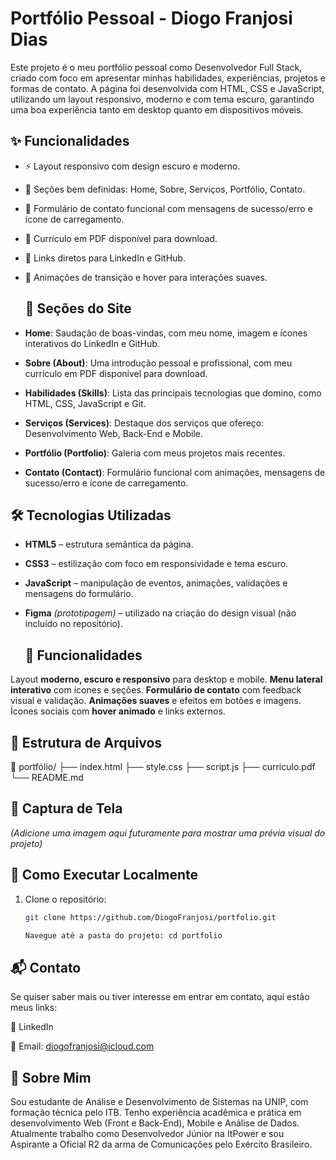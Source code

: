 # Portfólio Pessoal - Diogo Franjosi Dias

Este projeto é o meu portfólio pessoal como Desenvolvedor Full Stack, criado com foco em apresentar minhas habilidades, experiências, projetos e formas de contato. A página foi desenvolvida com HTML, CSS e JavaScript, utilizando um layout responsivo, moderno e com tema escuro, garantindo uma boa experiência tanto em desktop quanto em dispositivos móveis.

## ✨ Funcionalidades

- ⚡ Layout responsivo com design escuro e moderno.
- 📂 Seções bem definidas: Home, Sobre, Serviços, Portfólio, Contato.
- 📧 Formulário de contato funcional com mensagens de sucesso/erro e ícone de carregamento.
- 📎 Currículo em PDF disponível para download.
- 🔗 Links diretos para LinkedIn e GitHub.
- 🎨 Animações de transição e hover para interações suaves.

  ## 📌 Seções do Site

- **Home**: Saudação de boas-vindas, com meu nome, imagem e ícones interativos do LinkedIn e GitHub.
- **Sobre (About)**: Uma introdução pessoal e profissional, com meu currículo em PDF disponível para download.
- **Habilidades (Skills)**: Lista das principais tecnologias que domino, como HTML, CSS, JavaScript e Git.
- **Serviços (Services)**: Destaque dos serviços que ofereço: Desenvolvimento Web, Back-End e Mobile.
- **Portfólio (Portfolio)**: Galeria com meus projetos mais recentes.
- **Contato (Contact)**: Formulário funcional com animações, mensagens de sucesso/erro e ícone de carregamento.


## 🛠️ Tecnologias Utilizadas

- **HTML5** – estrutura semântica da página.
- **CSS3** – estilização com foco em responsividade e tema escuro.
- **JavaScript** – manipulação de eventos, animações, validações e mensagens do formulário.
- **Figma** *(prototipagem)* – utilizado na criação do design visual (não incluído no repositório).

  ## 🎯 Funcionalidades

 Layout **moderno, escuro e responsivo** para desktop e mobile.
 **Menu lateral interativo** com ícones e seções.
 **Formulário de contato** com feedback visual e validação.
 **Animações suaves** e efeitos em botões e imagens.
 Ícones sociais com **hover animado** e links externos.

## 📁 Estrutura de Arquivos

📁 portfólio/ ├── index.html ├── style.css ├── script.js ├── curriculo.pdf └── README.md

## 📸 Captura de Tela

*(Adicione uma imagem aqui futuramente para mostrar uma prévia visual do projeto)*

## 🚀 Como Executar Localmente

1. Clone o repositório:
   ```bash
   git clone https://github.com/DiogoFranjosi/portfolio.git

   Navegue até a pasta do projeto: cd portfolio

## 📬 Contato

Se quiser saber mais ou tiver interesse em entrar em contato, aqui estão meus links:

💼 LinkedIn

📧 Email: diogofranjosi@icloud.com

## 🧾 Sobre Mim

Sou estudante de Análise e Desenvolvimento de Sistemas na UNIP, com formação técnica pelo ITB. Tenho experiência acadêmica e prática em desenvolvimento Web (Front e Back-End), Mobile e Análise de Dados. Atualmente trabalho como Desenvolvedor Júnior na ItPower e sou Aspirante a Oficial R2 da arma de Comunicações pelo Exército Brasileiro.
